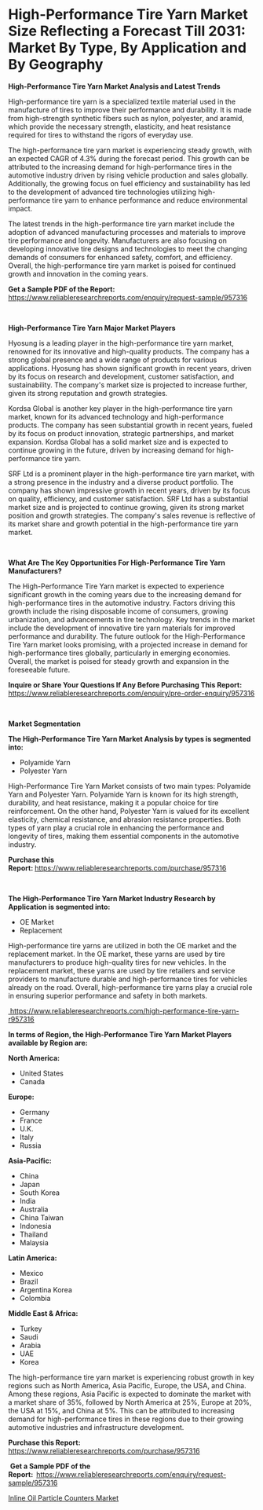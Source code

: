 <p><h1>High-Performance Tire Yarn Market Size Reflecting a Forecast Till 2031: Market By Type, By Application and By Geography</h1></p><p><strong>High-Performance Tire Yarn Market Analysis and Latest Trends</strong></p>
<p><p>High-performance tire yarn is a specialized textile material used in the manufacture of tires to improve their performance and durability. It is made from high-strength synthetic fibers such as nylon, polyester, and aramid, which provide the necessary strength, elasticity, and heat resistance required for tires to withstand the rigors of everyday use.</p><p>The high-performance tire yarn market is experiencing steady growth, with an expected CAGR of 4.3% during the forecast period. This growth can be attributed to the increasing demand for high-performance tires in the automotive industry driven by rising vehicle production and sales globally. Additionally, the growing focus on fuel efficiency and sustainability has led to the development of advanced tire technologies utilizing high-performance tire yarn to enhance performance and reduce environmental impact.</p><p>The latest trends in the high-performance tire yarn market include the adoption of advanced manufacturing processes and materials to improve tire performance and longevity. Manufacturers are also focusing on developing innovative tire designs and technologies to meet the changing demands of consumers for enhanced safety, comfort, and efficiency. Overall, the high-performance tire yarn market is poised for continued growth and innovation in the coming years.</p></p>
<p><strong>Get a Sample PDF of the Report:&nbsp;</strong> <a href="https://www.reliableresearchreports.com/enquiry/request-sample/957316">https://www.reliableresearchreports.com/enquiry/request-sample/957316</a></p>
<p>&nbsp;</p>
<p><strong>High-Performance Tire Yarn Major Market Players</strong></p>
<p><p>Hyosung is a leading player in the high-performance tire yarn market, renowned for its innovative and high-quality products. The company has a strong global presence and a wide range of products for various applications. Hyosung has shown significant growth in recent years, driven by its focus on research and development, customer satisfaction, and sustainability. The company's market size is projected to increase further, given its strong reputation and growth strategies.</p><p>Kordsa Global is another key player in the high-performance tire yarn market, known for its advanced technology and high-performance products. The company has seen substantial growth in recent years, fueled by its focus on product innovation, strategic partnerships, and market expansion. Kordsa Global has a solid market size and is expected to continue growing in the future, driven by increasing demand for high-performance tire yarn.</p><p>SRF Ltd is a prominent player in the high-performance tire yarn market, with a strong presence in the industry and a diverse product portfolio. The company has shown impressive growth in recent years, driven by its focus on quality, efficiency, and customer satisfaction. SRF Ltd has a substantial market size and is projected to continue growing, given its strong market position and growth strategies. The company's sales revenue is reflective of its market share and growth potential in the high-performance tire yarn market.</p></p>
<p>&nbsp;</p>
<p><strong>What Are The Key Opportunities For High-Performance Tire Yarn Manufacturers?</strong></p>
<p><p>The High-Performance Tire Yarn market is expected to experience significant growth in the coming years due to the increasing demand for high-performance tires in the automotive industry. Factors driving this growth include the rising disposable income of consumers, growing urbanization, and advancements in tire technology. Key trends in the market include the development of innovative tire yarn materials for improved performance and durability. The future outlook for the High-Performance Tire Yarn market looks promising, with a projected increase in demand for high-performance tires globally, particularly in emerging economies. Overall, the market is poised for steady growth and expansion in the foreseeable future.</p></p>
<p><strong>Inquire or Share Your Questions If Any Before Purchasing This Report:</strong> <a href="https://www.reliableresearchreports.com/enquiry/pre-order-enquiry/957316">https://www.reliableresearchreports.com/enquiry/pre-order-enquiry/957316</a></p>
<p>&nbsp;</p>
<p><strong>Market Segmentation</strong></p>
<p><strong>The High-Performance Tire Yarn Market Analysis by types is segmented into:</strong></p>
<p><ul><li>Polyamide Yarn</li><li>Polyester Yarn</li></ul></p>
<p><p>High-Performance Tire Yarn Market consists of two main types: Polyamide Yarn and Polyester Yarn. Polyamide Yarn is known for its high strength, durability, and heat resistance, making it a popular choice for tire reinforcement. On the other hand, Polyester Yarn is valued for its excellent elasticity, chemical resistance, and abrasion resistance properties. Both types of yarn play a crucial role in enhancing the performance and longevity of tires, making them essential components in the automotive industry.</p></p>
<p><strong>Purchase this Report:&nbsp;</strong><a href="https://www.reliableresearchreports.com/purchase/957316">https://www.reliableresearchreports.com/purchase/957316</a></p>
<p>&nbsp;</p>
<p><strong>The High-Performance Tire Yarn Market Industry Research by Application is segmented into:</strong></p>
<p><ul><li>OE Market</li><li>Replacement</li></ul></p>
<p><p>High-performance tire yarns are utilized in both the OE market and the replacement market. In the OE market, these yarns are used by tire manufacturers to produce high-quality tires for new vehicles. In the replacement market, these yarns are used by tire retailers and service providers to manufacture durable and high-performance tires for vehicles already on the road. Overall, high-performance tire yarns play a crucial role in ensuring superior performance and safety in both markets.</p></p>
<p><a href="https://www.reliableresearchreports.com/high-performance-tire-yarn-r957316">&nbsp;https://www.reliableresearchreports.com/high-performance-tire-yarn-r957316</a></p>
<p><strong>In terms of Region, the High-Performance Tire Yarn Market Players available by Region are:</strong></p>
<p>
    <p> <strong> North America: </strong>
        <ul>
            <li>United States</li>
            <li>Canada</li>
        </ul>
        </p> 
    <p> <strong> Europe: </strong>
        <ul>
            <li>Germany</li>
            <li>France</li>
            <li>U.K.</li>
            <li>Italy</li>
            <li>Russia</li>
        </ul>
        </p> 
    <p> <strong> Asia-Pacific: </strong>
        <ul>
            <li>China</li>
            <li>Japan</li>
            <li>South Korea</li>
            <li>India</li>
            <li>Australia</li>
            <li>China Taiwan</li>
            <li>Indonesia</li>
            <li>Thailand</li>
            <li>Malaysia</li>
        </ul>
        </p> 
    <p> <strong> Latin America: </strong>
        <ul>
            <li>Mexico</li>
            <li>Brazil</li>
            <li>Argentina Korea</li>
            <li>Colombia</li>
        </ul>
        </p> 
    <p> <strong> Middle East & Africa: </strong>
        <ul>
            <li>Turkey</li>
            <li>Saudi</li>
            <li>Arabia</li>
            <li>UAE</li>
            <li>Korea</li>
        </ul>
    </p>
    </p>
<p><p>The high-performance tire yarn market is experiencing robust growth in key regions such as North America, Asia Pacific, Europe, the USA, and China. Among these regions, Asia Pacific is expected to dominate the market with a market share of 35%, followed by North America at 25%, Europe at 20%, the USA at 15%, and China at 5%. This can be attributed to increasing demand for high-performance tires in these regions due to their growing automotive industries and infrastructure development.</p></p>
<p><strong>Purchase this Report: </strong><a href="https://www.reliableresearchreports.com/purchase/957316">https://www.reliableresearchreports.com/purchase/957316</a></p>
<p>&nbsp;<strong>Get a Sample PDF of the Report:&nbsp;&nbsp;</strong><a href="https://www.reliableresearchreports.com/enquiry/request-sample/957316">https://www.reliableresearchreports.com/enquiry/request-sample/957316</a></p>
<p><strong></strong></p>
<p><p><a href="https://github.com/sifatuddin25/Market-Research-Report-List-1/blob/main/inline-oil-particle-counters-market.md">Inline Oil Particle Counters Market</a></p></p>